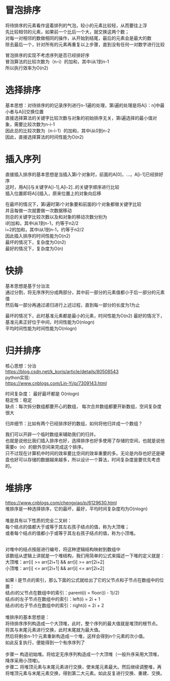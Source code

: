 # 冒泡排序
将待排序的元素看作竖着排列的气泡，较小的元素比较轻，从而要往上浮<br>
先比较相邻的元素，如果前一个比后一个大，就交换这两个数；<br>
对每一对相邻的数做相同的操作，从开始到结尾，最后的元素会是最大的数<br>
除去最后一个，针对所有的元素再重复以上步骤，直到没有任何一对数字进行比较<br>

冒泡排序的实现不考虑序列是否已经排好序<br>
冒泡算法的比较次数为（n-i）的加和，其中i从1到n-1<br>
所以执行效率为O(n2)<br>


# 选择排序
基本思想：对待排序的的记录序列进行n-1遍的处理，第i遍的处理是将A[i：n]中最小者与A[i]交换位置<br>
直接选择算法的关键字比较次数与对象的初始排序无关，第i遍选择的最小值对象，需要比较次数为n-i-1<br>
因此总的比较次数为（n-i-1）的加和，其中i从0到n-2<br>
因此，直接选择算法的时间性能为O(n2)<br>


# 插入序列
直接插入排序的基本思想是当插入第i个对象时，前面的A[0]，...，A[i-1]已经排好序<br>
这时，用A[i]与关键字A[i-1],A[i-2]..的关键字顺序进行比较<br>
插入位置即将A[i]插入，原来位置上的对象向后移<br>

在最坏的情况下，第i遍时第i个对象要和前面的i个对象都做关键字比较<br>
并且每做一次就要做一次数据移动<br>
则总的关键字比较次数以及和对象的移动次数分别为<br>
i的加和，其中i从1到n-1，约等于n2/2<br>
i+2的加和，其中i从1到n-1，约等于n2/2<br>
因此插入排序的时间性能为O(n2)<br>
最坏的情况下，复杂度为O(n2)<br>
最好的情况下，复杂度为O(n)<br>

# 快排
基本思想是基于分治法<br>
通过分割，将无序序列分成两部分，其中前一部分的元素值都小于后一部分的元素值<br>
然后每一部分再通过递归进行上述过程，直到每一部分的长度为1为止<br>

最坏的情况下，此时基准元素都是最小的元素，时间性能为O(n2)
最好的情况下，基准元素正好位于中间，时间性能为O(nlogn)<br>
平均时间性能为时间性能为O(nlogn)<br>

# 归并排序
核心思想：分治<br>
https://blog.csdn.net/k_koris/article/details/80508543<br>
python实现:<br>
https://www.cnblogs.com/Lin-Yi/p/7309143.html<br>

时间复杂度： 最好最坏都是 O(nlogn)<br>
稳定性：稳定<br>
缺点：每次拆分数组都要开心的数组， 每次合并数组都要开新数组，空间复杂度很大<br>

归并细节：比如有两个已经排序好的数组，如何将他归并成一个数组？<br>

我们可以开辟一个临时数组来辅助我们的归并。<br>
也就是说他比我们插入排序也好，选择排序也好多使用了存储的空间，也就是说他需要o（n）的额外空间来完成这个排序。<br>
只不过现在计算机中时间的效率要比空间的效率重要的多。无论是内存也好还是硬盘也好可以存储的数据越来越多，所以设计一个算法，时间复杂度是要优先考虑的。<br>

# 堆排序
https://www.cnblogs.com/chengxiao/p/6129630.html<br>
堆排序是一种选择排序，它的最坏，最好，平均时间复杂度均为O(nlogn)<br>
<br>
堆是具有以下性质的完全二叉树：<br>
每个结点的值都大于或等于其左右孩子结点的值，称为大顶堆；<br>
或者每个结点的值都小于或等于其左右孩子结点的值，称为小顶堆。<br>

<br>
对堆中的结点按层进行编号，将这种逻辑结构映射到数组中<br>
该数组从逻辑上讲就是一个堆结构，我们用简单的公式来描述一下堆的定义就是：
大顶堆：arr[i] >= arr[2i+1] && arr[i] >= arr[2i+2]<br>  
小顶堆：arr[i] <= arr[2i+1] && arr[i] <= arr[2i+2] <br>
<br>
如果 i 是节点的索引，那么下面的公式就给出了它的父节点和子节点在数组中的位置：<br>
结点i的父节点在数组中的索引：parent(i) = floor((i - 1)/2)<br>
结点i的左子节点在数组中的索引：left(i)   = 2i + 1<br>
结点i的右子节点在数组中的索引：right(i)  = 2i + 2<br>

<br>
堆排序的基本思想是：<br>
将待排序序列构造成一个大顶堆，此时，整个序列的最大值就是堆顶的根节点。<br>
将其与末尾元素进行交换，此时末尾就为最大值。<br>
然后将剩余n-1个元素重新构造成一个堆，这样会得到n个元素的次小值。<br>
如此反复执行，便能得到一个有序序列了<br>
<br>
步骤一 构造初始堆。将给定无序序列构造成一个大顶堆（一般升序采用大顶堆，降序采用小顶堆)。<br>
步骤二 将堆顶元素与末尾元素进行交换，使末尾元素最大。然后继续调整堆，再将堆顶元素与末尾元素交换，得到第二大元素。如此反复进行交换、重建、交换。<br>


